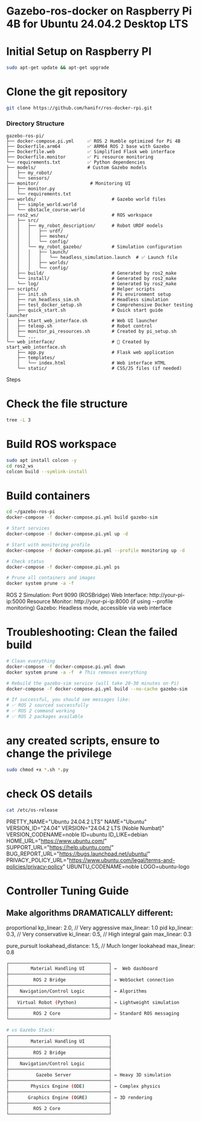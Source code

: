 # Gazebo-ros-docker on Raspberry Pi 4B for Ubuntu 24.04.2 Desktop LTS

# Initial Setup on Raspberry PI
```bash
sudo apt-get update && apt-get upgrade
```

# Clone the git repository
```bash
git clone https://github.com/hanifr/ros-docker-rpi.git
```

### Directory Structure
```
gazebo-ros-pi/
├── docker-compose.pi.yml     ✅ ROS 2 Humble optimized for Pi 4B
├── Dockerfile.arm64          ✅ ARM64 ROS 2 base with Gazebo
├── Dockerfile.web            ✅ Simplified Flask web interface  
├── Dockerfile.monitor        ✅ Pi resource monitoring
└── requirements.txt          ✅ Python dependencies
├── models/                   # Custom Gazebo models
│   ├── my_robot/
│   └── sensors/
├── monitor/                   # Monitoring UI
│   ├── monitor.py
│   └── requirements.txt
├── worlds/                            # Gazebo world files
│   ├── simple_world.world
│   └── obstacle_course.world
├── ros2_ws/                           # ROS workspace
│   ├── src/
│   │   ├── my_robot_description/      # Robot URDF models
│   │   │   ├── urdf/
│   │   │   ├── meshes/
│   │   │   └── config/
│   │   └── my_robot_gazebo/           # Simulation configuration
│   │   │   ├── launch/
│   │   │   │   └── headless_simulation.launch  # ✅ Launch file
│   │   │   ├── worlds/
│   │   │   └── config/
│   ├── build/                         # Generated by ros2_make
│   └── install/                       # Generated by ros2_make
│   └── log/                           # Generated by ros2_make
├── scripts/                           # Helper scripts
│   ├── init.sh                        # Pi environment setup
│   ├── run_headless_sim.sh            # Headless simulation 
│   ├── test_docker_setup.sh           # Comprehensive Docker testing 
│   ├── quick_start.sh                 # Quick start guide
launcher
│   ├── start_web_interface.sh         # Web UI launcher
│   ├── teleop.sh                      # Robot control
│   ├── monitor_pi_resources.sh        # Created by pi_setup.sh
│   └── ...
└── web_interface/                     # 🔄 Created by start_web_interface.sh
    ├── app.py                         # Flask web application
    ├── templates/
    │   └── index.html                 # Web interface HTML
    └── static/                        # CSS/JS files (if needed)
```




Steps
# Check the file structure
```bash
tree -L 3
```
# Build ROS workspace
```bash
sudo apt install colcon -y
cd ros2_ws
colcon build --symlink-install
```

# Build containers
```bash
cd ~/gazebo-ros-pi
docker-compose -f docker-compose.pi.yml build gazebo-sim

# Start services
docker-compose -f docker-compose.pi.yml up -d

# Start with monitoring profile
docker-compose -f docker-compose.pi.yml --profile monitoring up -d

# Check status
docker-compose -f docker-compose.pi.yml ps

# Prune all containers and images
docker system prune -a -f
```
ROS 2 Simulation: Port 9090 (ROSBridge)
Web Interface: http://your-pi-ip:5000
Resource Monitor: http://your-pi-ip:8000 (if using --profile monitoring)
Gazebo: Headless mode, accessible via web interface

# Troubleshooting: Clean the failed build
```bash
# Clean everything
docker-compose -f docker-compose.pi.yml down
docker system prune -a -f  # This removes everything

# Rebuild the gazebo-sim service (will take 20-30 minutes on Pi)
docker-compose -f docker-compose.pi.yml build --no-cache gazebo-sim

# If successful, you should see messages like:
# ✅ ROS 2 sourced successfully
# ✅ ROS 2 command working  
# ✅ ROS 2 packages available
```

# any created scripts, ensure to change the privilege
```bash
sudo chmod +x *.sh *.py
```

# check OS details
```bash
cat /etc/os-release
```

PRETTY_NAME="Ubuntu 24.04.2 LTS"
NAME="Ubuntu"
VERSION_ID="24.04"
VERSION="24.04.2 LTS (Noble Numbat)"
VERSION_CODENAME=noble
ID=ubuntu
ID_LIKE=debian
HOME_URL="https://www.ubuntu.com/"
SUPPORT_URL="https://help.ubuntu.com/"
BUG_REPORT_URL="https://bugs.launchpad.net/ubuntu/"
PRIVACY_POLICY_URL="https://www.ubuntu.com/legal/terms-and-policies/privacy-policy"
UBUNTU_CODENAME=noble
LOGO=ubuntu-logo

# Controller Tuning Guide
## Make algorithms DRAMATICALLY different:
proportional
        kp_linear: 2.0,        // Very aggressive
        max_linear: 1.0
pid
        kp_linear: 0.3,        // Very conservative
        ki_linear: 0.5,        // High integral gain
        max_linear: 0.3

pure_pursuit
        lookahead_distance: 1.5, // Much longer lookahead
        max_linear: 0.8

```bash
┌─────────────────────────────────────┐
│        Material Handling UI         │ ←  Web dashboard
├─────────────────────────────────────┤
│         ROS 2 Bridge                │ ← WebSocket connection
├─────────────────────────────────────┤
│    Navigation/Control Logic         │ ← Algorithms
├─────────────────────────────────────┤
│   Virtual Robot (Python)            │ ← Lightweight simulation
├─────────────────────────────────────┤
│         ROS 2 Core                  │ ← Standard ROS messaging
└─────────────────────────────────────┘

# vs Gazebo Stack:
┌─────────────────────────────────────┐
│        Material Handling UI         │
├─────────────────────────────────────┤
│         ROS 2 Bridge                │  
├─────────────────────────────────────┤
│    Navigation/Control Logic         │
├─────────────────────────────────────┤
│          Gazebo Server              │ ← Heavy 3D simulation
├─────────────────────────────────────┤
│        Physics Engine (ODE)         │ ← Complex physics
├─────────────────────────────────────┤
│       Graphics Engine (OGRE)        │ ← 3D rendering
├─────────────────────────────────────┤
│         ROS 2 Core                  │
└─────────────────────────────────────┘
```